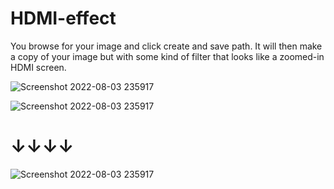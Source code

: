 # HDMI-effect

You browse for your image and click create and save path. It will then make a copy of your image but with some kind of filter that looks like a zoomed-in HDMI screen.

![Screenshot 2022-08-03 235917](https://i.imgur.com/BXngwar.png)



![Screenshot 2022-08-03 235917](https://i.imgur.com/63rB4Lc.png)
# ↓↓↓↓
![Screenshot 2022-08-03 235917](https://i.imgur.com/p9o6Biv.png)

